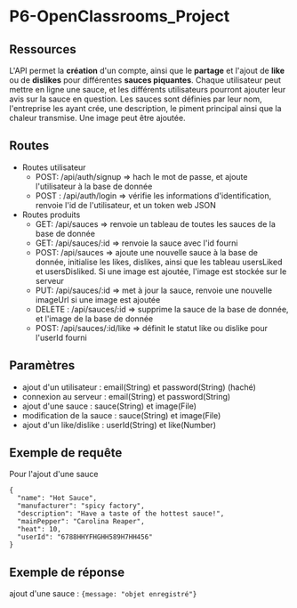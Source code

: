 # P6-OpenClassrooms_Project

## Ressources
L'API permet la **création** d'un compte, ainsi que le **partage** et l'ajout de **like** ou de **dislikes** pour différentes **sauces piquantes**.
Chaque utilisateur peut mettre en ligne une sauce, et les différents utilisateurs pourront ajouter leur avis sur la sauce en question. Les sauces sont définies par leur nom, l'entreprise les ayant crée, une description, le piment principal ainsi que la chaleur transmise. Une image peut être ajoutée.


## Routes
  - Routes utilisateur
    - POST: /api/auth/signup => hach le mot de passe, et ajoute l'utilisateur à la base de donnée
    - POST : /api/auth/login => vérifie les informations d'identification, 
                            renvoie l'id de l'utilisateur,
                            et un token web JSON
  - Routes produits 
    - GET: /api/sauces => renvoie un tableau de toutes les sauces de la base de donnée
    - GET: /api/sauces/:id => renvoie la sauce avec l'id fourni
    - POST: /api/sauces => ajoute une nouvelle sauce à la base de donnée,
                        initialise les likes, dislikes, ainsi que les tableau                         usersLiked et usersDisliked.
                        Si une image est ajoutée, l'image est stockée sur le                         serveur
    - PUT: /api/sauces/:id => met à jour la sauce,
                          renvoie une nouvelle imageUrl si une image est                               ajoutée
    - DELETE : /api/sauces/:id => supprime la sauce de la base de donnée, et                                   l'image de la base de donnée
    - POST: /api/sauces/:id/like => définit le statut like ou dislike pour                                       l'userId fourni
 

## Paramètres
  - ajout d'un utilisateur : email(String) et password(String) (haché)
  - connexion au serveur : email(String) et password(String)
  - ajout d'une sauce : sauce(String) et image(File)
  - modification de la sauce : sauce(String) et image(File)
  - ajout d'un like/dislike : userId(String) et like(Number)
  

## Exemple de requête

Pour l'ajout d'une sauce 
```
{
  "name": "Hot Sauce",
  "manufacturer": "spicy factory",
  "description": "Have a taste of the hottest sauce!",
  "mainPepper": "Carolina Reaper",
  "heat": 10,
  "userId": "6788HHYFHGHH589H7HH456"
}
```

## Exemple de réponse
ajout d'une sauce : 
```{message: "objet enregistré"} ```

